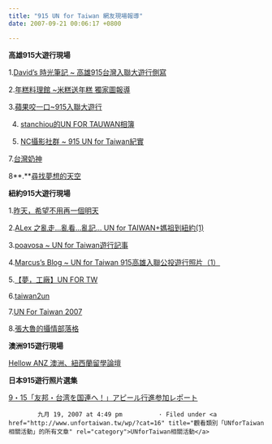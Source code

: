 ```yaml
---
title: "915 UN for Taiwan 網友現場報導"
date: 2007-09-21 00:06:17 +0800

---
```


**高雄915大遊行現場**

1.<a href="http://blog.pixnet.net/hidavid/post/8871921">David’s 時光筆記 ~ 高雄915台灣入聯大遊行側寫</a>

 

2.<a href="http://blog.roodo.com/gamy543/archives/4145495.html">年糕料理館 ~米糕送年糕 獨家圖報導</a>

 

3.<a href="http://duisme.blogspot.com/2007/09/915.html">蘋果咬一口~915入聯大遊行</a>



4. <a href="http://http://flickr.com/photos/kyo4890x115/sets/72157602021825304/">stanchiou的UN FOR TAUWAN相簿</a>



6. <a href="http://www.nikonclub.cc/nikon/index.php?showtopic=15664">NC攝影社群 ~ 915 UN for Taiwan紀實</a>



7.<a href="http://twnathan.blogspot.com/">台灣奶神</a>



8**.**<a href="http://blog.roodo.com/fairy220/archives/4153779.html">尋找夢想的天空</a>



**紐約915大遊行現場**



1.<a href="http://blog.fm-lab.com/index.php/2007/09/16/87/">昨天，希望不用再一個明天</a>

 

2.<a href="http://blog.roodo.com/gakilin/archives/4157205.html">ALex 之亂走…亂看…亂記… UN for TAIWAN+媽祖到紐約(1)

</a> 

3.<a href="http://blog.roodo.com/poavosa/archives/4143695.html">poavosa ~ UN for Taiwan遊行記事</a>

 

4.<a href="http://blog.roodo.com/twmarine/archives/4154083.html">Marcus’s Blog ~ UN for Taiwan 915高雄入聯公投遊行照片（1）</a>



5.<a href="http://blog.roodo.com/wyvernray/archives/4146077.html">【夢，工廠】UN FOR TW</a>



6.<a target="_blank" href="http://flickr.com/photos/7683565@N02/">taiwan2un</a>



7.<a target="_blank" href="http://flickr.com/photos/bigmonkiki/sets/72157602046740901/">UN For Taiwan 2007</a>



8.<a href="http://www.wretch.cc/blog/haomei&category_id=10769586">張大魯的攝情部落格</a>



**澳洲915遊行現場**



<a href="http://www.helloanz.org/index.php?s=d76ca2d204ab40f80ecd56b327138fa8&showtopic=12728&st=0&#entry81101">Hellow ANZ 澳洲、紐西蘭留學論壇</a>



**日本915遊行照片選集**



<a href="http://taidoku.fc2web.com/ouen122kokuren.htm">9・15「友邦・台湾を国連へ！」アピール行進参加レポート</a>

									

 			九月 19, 2007 at 4:49 pm 			· Filed under <a href="http://www.unfortaiwan.tw/wp/?cat=16" title="觀看類別「UNforTaiwan相關活動」的所有文章" rel="category">UNforTaiwan相關活動</a>						


